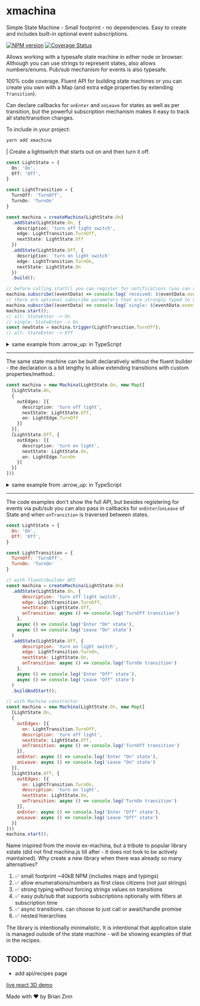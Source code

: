 # xmachina
Simple State Machine - Small footprint - no dependencies.  Easy to create and includes built-in optional event subscriptions.

[![NPM version](http://img.shields.io/npm/v/xmachina.svg?style=flat-square)](https://www.npmjs.com/package/xmachina)
[![Coverage Status](https://coveralls.io/repos/github/brianzinn/xmachina/badge.svg?branch=main)](https://coveralls.io/github/brianzinn/xmachina?branch=main)

Allows working with a typesafe state machine in either node or browser.  Although you can use strings to represent states, also allows numbers/enums.  Pub/sub mechanism for events is also typesafe.

100% code coverage. Fluent API for building state machines or you can create you own with a Map (and extra edge properties by extending `Transition`).

Can declare callbacks for `onEnter` and `onLeave` for states as well as per transition, but the powerful subscription mechanism makes it easy to track all state/transition changes.

To include in your project:
```bash
yarn add xmachina
```

| Create a lightswitch that starts out on and then turn it off.
```typescript
const LightState = {
  On: 'On',
  Off: 'Off',
}

const LightTransition = {
  TurnOff: 'TurnOff',
  TurnOn: 'TurnOn'
}

const machina = createMachina(LightState.On)
  .addState(LightState.On, {
    description: 'turn off light switch',
    edge: LightTransition.TurnOff,
    nextState: LightState.Off
  })
  .addState(LightState.Off, {
    description: 'turn on light switch'
    edge: LightTransition.TurnOn,
    nextState: LightState.On
  })
  .build();

// before calling start() you can register for notifications (you can register 'after' start(), but will miss events from before you subscribe)
machina.subscribe((eventData) => console.log(`received: ${eventData.event} -> ${eventData.value.new}`));
// there are optional subscribe parameters that are strongly typed to State/Transition
machina.subscribe((eventData) => console.log(`single: ${eventData.event} -> ${eventData.value.new}`), NotificationType.StateEnter, LightState.On);
machina.start();
// all: StateEnter -> On
// single: StateEnter -> On
const newState = machina.trigger(LightTransition.TurnOff);
// all: StateEnter -> Off
```

<details>
  <summary>same example from :arrow_up: in TypeScript</summary>

```typescript
// string enums are optional - supports all enum types
enum LightState {
  On = 'On',
  Off = 'Off'
};

enum LightTransition {
  TurnOff = 'TurnOff',
  TurnOn = 'TurnOn'
}

const machina = createMachina<LightState, LightTransition>(LightState.On)
  .addState(LightState.On, {
    edge: LightTransition.TurnOff,
    nextState: LightState.Off,
    description: 'turn off light switch'
  })
  .addState(LightState.Off, {
    edge: LightTransition.TurnOn,
    nextState: LightState.On,
    description: 'turn on light switch'
  })
  .build();

// before calling start() you can register for notifications (you can register 'after' start(), but will miss events from before you subscribe)
machina.subscribe((eventData: EventData<LightState | LightTransition>) => console.log(`received: ${eventData.event} -> ${eventData.value.new}`));
// there are optional subscribe parameters that are strongly typed to State/Transition
machina.subscribe((eventData: EventData<LightState | LightTransition>) => console.log(`single: ${eventData.event} -> ${eventData.value.new}`), NotificationType.StateEnter, LightState.On);
machina.start();
// all: StateEnter -> On
// single: StateEnter -> On
const newState = machina.trigger(LightTransition.TurnOff);
// all: StateEnter -> Off
```
</details>

---

The same state machine can be built declaratively without the fluent builder - the declaration is a bit lengthy to allow extending transitions with custom properties/method.:
```typescript
const machina = new Machina(LightState.On, new Map([
  [LightState.On,
  {
    outEdges: [{
      description: 'turn off light',
      nextState: LightState.Off,
      on: LightEdge.TurnOff
    }]
  }],
  [LightState.Off, {
    outEdges: [{
      description: 'turn on light',
      nextState: LightState.On,
      on: LightEdge.TurnOn
    }]
  }]
]))
```

<details>
  <summary>same example from :arrow_up: in TypeScript</summary>

```typescript
const machina = new Machina(LightState.On, new Map<LightState, NodeState<LightState, LightEdge, Transition<LightState, LightEdge>>>([
  [LightState.On,
  {
    outEdges: [{
      description: 'turn off light',
      nextState: LightState.Off,
      on: LightEdge.TurnOff
    }]
  }],
  [LightState.Off, {
    outEdges: [{
      description: 'turn on light',
      nextState: LightState.On,
      on: LightEdge.TurnOn
    }]
  }]
]))
```
</details>

---

The code examples don't show the full API, but besides registering for events via pub/sub you can also pass in callbacks for `onEnter`/`onLeave` of State and when `onTransition` is traversed between states.
```javascript
const LightState = {
  On: 'On',
  Off: 'Off',
}

const LightTransition = {
  TurnOff: 'TurnOff',
  TurnOn: 'TurnOn'
}

// with fluent/builder API
const machina = createMachina(LightState.On)
  .addState(LightState.On, {
      description: 'turn off light switch',
      edge: LightTransition.TurnOff,
      nextState: LightState.Off,
      onTransition: async () => console.log('TurnOff transition')
    },
    async () => console.log('Enter "On" state'),
    async () => console.log('Leave "On" state')
  )
  .addState(LightState.Off, {
      description: 'turn on light switch',
      edge: LightTransition.TurnOn,
      nextState: LightState.On,
      onTransition: async () => console.log('TurnOn transition')
    },
    async () => console.log('Enter "Off" state'),
    async () => console.log('Leave "Off" state')
  )
  .buildAndStart();

// with Machina constructor
const machina = new Machina(LightState.On, new Map([
  [LightState.On,
  {
    outEdges: [{
      on: LightTransition.TurnOff,
      description: 'turn off light',
      nextState: LightState.Off,
      onTransition: async () => console.log('TurnOff transition')
    }],
    onEnter: async () => console.log('Enter "On" state'),
    onLeave: async () => console.log('Leave "On" state')
  }],
  [LightState.Off, {
    outEdges: [{
      on: LightTransition.TurnOn,
      description: 'turn on light',
      nextState: LightState.On,
      onTransition: async () => console.log('TurnOn transition')
    }],
    onEnter: async () => console.log('Enter "Off" state'),
    onLeave: async () => console.log('Leave "Off" state')
  }]
]))
machina.start();
```

Name inspired from the movie ex-machina, but a tribute to popular library xstate (did not find machina.js till after - it does not look to be actively maintained).
Why create a new library when there was already so many alternatives?
1. :white_check_mark: small footprint ~40kB NPM (includes maps and typings)
2. :white_check_mark: allow enumerations/numbers as first class citizens (not just strings)
3. :white_check_mark: strong typing without forcing strings values on transitions
4. :white_check_mark: easy pub/sub that supports subscriptions optionally with filters at subscription time
5. :white_check_mark: async transitions. can choose to just call or await/handle promise
6. :white_check_mark: nested hierarchies

The library is intentionally minimalistic.  It is intentional that application state is managed outside of the state machine - will be showing examples of that in the recipes.

## TODO:
* add api/recipes page

[live react 3D demo](https://brianzinn.github.io/xmachina-semaforo/)

Made with ♥ by Brian Zinn
